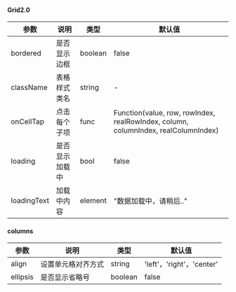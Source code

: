 

#### Grid2.0
参数 | 说明 | 类型 | 默认值
---|---|---|---
bordered | 是否显示边框 | boolean | false
className | 表格样式类名 | string | -
onCellTap | 点击每个子项 | func | Function(value, row, rowIndex, realRowIndex, column, columnIndex, realColumnIndex)
loading | 是否显示加载中 | bool | false
loadingText | 加载中内容 | element | "数据加载中，请稍后.."


#### columns
参数 | 说明 | 类型 | 默认值
---|---|---|---
align | 设置单元格对齐方式 | string | 'left'，'right'，'center'
ellipsis | 是否显示省略号 | boolean | false